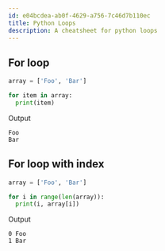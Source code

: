 ```yaml
---
id: e04bcdea-ab0f-4629-a756-7c46d7b110ec
title: Python Loops
description: A cheatsheet for python loops
---
```


## For loop
```python
array = ['Foo', 'Bar']

for item in array:
  print(item)
```

Output
```
Foo
Bar
```

## For loop with index
```python
array = ['Foo', 'Bar']

for i in range(len(array)):
  print(i, array[i])
```

Output
```
0 Foo
1 Bar
```
